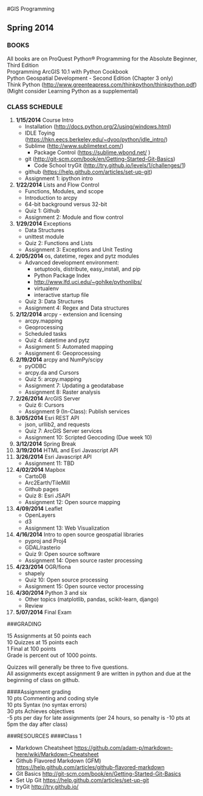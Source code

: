#GIS Programming
## Spring 2014

### BOOKS
All books are on ProQuest
Python® Programming for the Absolute Beginner, Third Edition  
Programming ArcGIS 10.1 with Python Cookbook  
Python Geospatial Development - Second Edition (Chapter 3 only)  
Think Python (http://www.greenteapress.com/thinkpython/thinkpython.pdf)  
(Might consider Learning Python as a supplemental)  
  
  
### CLASS SCHEDULE  
  
1.	**1/15/2014**	Course Intro  
	*	Installation  (http://docs.python.org/2/using/windows.html)
	*	IDLE Toying (https://hkn.eecs.berkeley.edu/~dyoo/python/idle_intro/)  
	*	Sublime (http://www.sublimetext.com/)
		-	Package Control (https://sublime.wbond.net/	)
	*	git (http://git-scm.com/book/en/Getting-Started-Git-Basics)  
		-	Code School tryGit (http://try.github.io/levels/1/challenges/1)
	*	github (https://help.github.com/articles/set-up-git)  
	*	Assignment 1: ipython intro  
2.	**1/22/2014**	Lists and Flow Control  
	*	Functions, Modules, and scope  
	*	Introduction to arcpy  
	*	64-bit background versus 32-bit  
	*	Quiz 1: Github  
	*	Assignment 2: Module and flow control  
3.	**1/29/2014**	Exceptions  
	*	Data Structures  
	*	unittest module  
	*	Quiz 2: Functions and Lists  
	*	Assignment 3: Exceptions and Unit Testing  
4.	**2/05/2014**	os, datetime, regex and pytz modules  
	*	Advanced development environment:  
		-	setuptools, distribute, easy_install, and pip  
		-	Python Package Index  
		-	http://www.lfd.uci.edu/~gohlke/pythonlibs/  
		-	virtualenv  
		-	interactive startup file  
	*	Quiz 3: Data Structures  
	*	Assignment 4: Regex and Data structures  
5.	**2/12/2014**	arcpy - extension and licensing  
	*	arcpy.mapping  
	*	Geoprocessing  
	*	Scheduled tasks  
	*	Quiz 4: datetime and pytz  
	*	Assignment 5: Automated mapping  
	*	Assignment 6: Geoprocessing  
6.	**2/19/2014**	arcpy and NumPy/scipy  
	*	pyODBC  
	*	arcpy.da and Cursors  
	*	Quiz 5: arcpy.mapping  
	*	Assignment 7: Updating a geodatabase  
	*	Assignment 8: Raster analysis  
7.	**2/26/2014**	ArcGIS Server  
	*	Quiz 6: Cursors  
	*	Assignment 9 (In-Class): Publish services  
8.	**3/05/2014**	Esri REST API  
	*	json, urllib2, and requests  
	*	Quiz 7: ArcGIS Server services  
	*	Assignment 10: Scripted Geocoding (Due week 10)  
9.	**3/12/2014**	Spring Break  
10.	**3/19/2014**	HTML and Esri Javascript API  
11.	**3/26/2014**	Esri Javascript API  
	*	Assignment 11: TBD  
12.	**4/02/2014**	Mapbox  
	*	CartoDB  
	*	Arc2Earth/TileMill  
	*	Github pages  
	*	Quiz 8: Esri JSAPI  
	*	Assignment 12: Open source mapping  
13.	**4/09/2014**	Leaflet  
	*	OpenLayers  
	*	d3  
	*	Assignment 13: Web Visualization  
14.	**4/16/2014**	Intro to open source geospatial libraries  
	*	pyproj and Proj4  
	*	GDAL/rasterio  
	*	Quiz 9: Open source software  
	*	Assignment 14: Open source raster processing  
15.	**4/23/2014**	OGR/fiona  
	*	shapely  
	*	Quiz 10: Open source processing  
	*	Assignment 15: Open source vector processing  
16.	**4/30/2014**	Python 3 and six  
	*	Other topics (matplotlib, pandas, scikit-learn, django)  
	*	Review  
17.	**5/07/2014**	Final Exam  
  
  
###GRADING
  
15 Assignments at 50 points each  
10 Quizzes at 15 points each  
1 Final at 100 points  
Grade is percent out of 1000 points.  
  
Quizzes will generally be three to five questions.  
All assignments except assignment 9 are written in python and due at the beginning of class on github.  
  
####Assignment grading  
10 pts Commenting and coding style  
10 pts Syntax (no syntax errors)  
30 pts Achieves objectives  
-5 pts per day for late assignments (per 24 hours, so penalty is -10 pts at 5pm the day after class)  
  
###RESOURCES
####Class 1
*	Markdown Cheatsheet https://github.com/adam-p/markdown-here/wiki/Markdown-Cheatsheet
*	Github Flavored Markdown (GFM) https://help.github.com/articles/github-flavored-markdown
*	Git Basics http://git-scm.com/book/en/Getting-Started-Git-Basics
*	Set Up Git https://help.github.com/articles/set-up-git
*	tryGit http://try.github.io/
  
